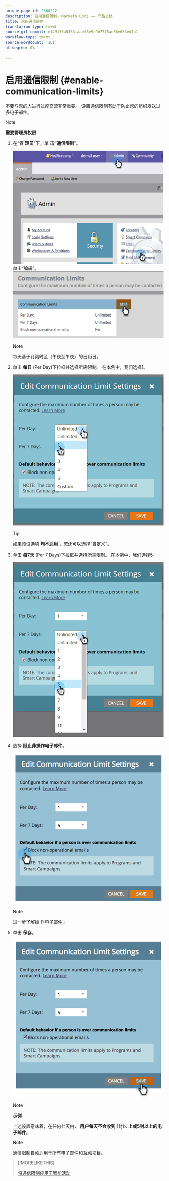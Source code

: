 ```yaml
---
unique-page-id: 2360222
description: 启用通信限制- Marketo Docs —— 产品文档
title: 启用通信限制
translation-type: tm+mt
source-git-commit: e149133a5383faaef5e9c9b7775ae36e633ed7b1
workflow-type: tm+mt
source-wordcount: '161'
ht-degree: 0%

---
```



# 启用通信限制 {#enable-communication-limits}

不要与您的人进行过度交流非常重要。 设置通信限制有助于防止您的组织发送过多电子邮件。

>[!NOTE]
>
>**需要管理员权限**

1. 在“管 **理员**”下，单 **击“通信限制**”。

   ![](assets/image2014-9-18-15-3a53-3a37.png)
单击“编辑”。
   ![](assets/image2014-9-18-15-3a53-3a47.png)

   >[!NOTE]
   >
   >
   >每天基于订阅时区（午夜至午夜）的日历日。

1. 单击 **每日** (Per Day)下拉框并选择所需限制。 在本例中，我们选择1。

   ![](assets/three.png)

   >[!TIP]
   >
   >如果预设选项 **均不适用** ，您还可以选择“自定义”。

1. 单击 **每7天** (Per 7 Days)下拉框并选择所需限制。 在本例中，我们选择5。

   ![](assets/four.png)

1. 选择 **阻止非操作电子邮件**。

   ![](assets/five.png)

   >[!NOTE]
   >
   >进一步了解操 [作电子邮件](http://docs.marketo.com/display/DOCS/Make+an+Email+Operational) 。

1. 单击 **保存**。

   ![](assets/six.png)

   >[!NOTE]
   >
   >**示例**
   >
   >
   >上述设置意味着，在任何七天内， **用户每天不会收到** 1封以 **上或5封以上的电子邮件**。

   >[!NOTE]
   >
   >
   >通信限制自动适用于所有电子邮件和互动项目。

>[!MORELIKETHIS]
>
>[将通信限制应用于智能活动](../../../product-docs/core-marketo-concepts/smart-campaigns/using-smart-campaigns/apply-communication-limits-to-smart-campaign.md)

